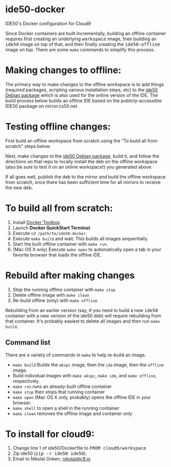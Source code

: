 # ide50-docker
IDE50's Docker configuration for Cloud9

Since Docker containers are built incrementally, building an offline container
requires first creating an underlying <tt>workspace</tt> image, then building
an <tt>ide50</tt> image on top of that, and then finally creating the
<tt>ide50-offline</tt> image on top. There are some `make` commands to
simplify this process.

# Making changes to offline:

The primary way to make changes to the offline workspace is to add things
(required packages, scripting various installation steps, etc) to the [ide50
Debian package](https://github.com/cs50/ide50) which is also used for the
online version of the IDE. The build process below builds an offline IDE
based on the publicly-accessible IDE50 package on mirror.cs50.net.

# Testing offline changes:

First build an offline workspace from scratch using the "To build all from
scratch" steps below.

Next, make changes to the [ide50 Debian package](https://github.com/cs50/ide50),
build it, and follow the directions on that repo to locally install the deb
on the offline workspace (also be sure to test it on an online workspace!)
you generated above.

If all goes well, publish the deb to the mirror and build the offline
workspace from scratch, once there has been sufficient time for all mirrors
to receive the new deb.

# To build all from scratch:

1. Install [Docker Toolbox](https://www.docker.com/products/docker-toolbox).
1. Launch **Docker QuickStart Terminal**.
1. Execute `cd /path/to/ide50-docker`.
1. Execute `make build` and wait. This builds all images sequentially.
1. Start the built offline container with `make run`.
1. (Mac OS X only) Execute `make open` to automatically open a tab in your favorite
   browser that loads the offline IDE.

# Rebuild after making changes

1. Stop the running offline container with `make stop`
1. Delete offline image with `make clean`
1. Re-build offline (only) with `make offline`

Rebuilding from an earlier version (say, if you need to build a new
<tt>ide50</tt> container with a new version of the ide50 deb) will require
rebuilding from that container. It's probably easiest to delete all images
and then run `make build`.

## Command list

There are a variety of commands in `make` to help re-build an image.
* `make build` Builds the `wkspc` image, then the `ide` image, then
  the `offline` image.
* Build individual images with `make wkspc`, `make ide`, and
  `make offline`, respectively.
* `make run` runs an already-built offline container
* `make stop` then stops that running container
* `make open` (Mac OS X only, probably) opens the offline IDE in your browser.
* `make shell` to open a shell in the running container
* `make clean` removes the offline image and container *only*

# To install for cloud9:
1. Change line 1 of ide50/Dockerfile to <tt>FROM cloud9/workspace</tt>
2. Zip ide50 (<tt>zip -r ide50 ide50</tt>).
3. Email to Nikolai Onken, nikolai@c9.io
